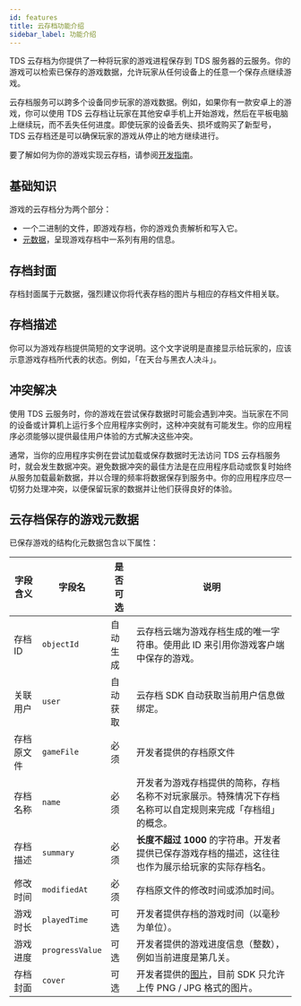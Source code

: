 ```yaml
---
id: features
title: 云存档功能介绍
sidebar_label: 功能介绍
---
```


TDS 云存档为你提供了一种将玩家的游戏进程保存到 TDS 服务器的云服务。你的游戏可以检索已保存的游戏数据，允许玩家从任何设备上的任意一个保存点继续游戏。

云存档服务可以跨多个设备同步玩家的游戏数据。例如，如果你有一款安卓上的游戏，你可以使用 TDS 云存档让玩家在其他安卓手机上开始游戏，然后在平板电脑上继续玩，而不丢失任何进度。即使玩家的设备丢失、损坏或购买了新型号，TDS 云存档还是可以确保玩家的游戏从停止的地方继续进行。

要了解如何为你的游戏实现云存档，请参阅[开发指南](/sdk/gamesaves/guide/)。

## 基础知识

游戏的云存档分为两个部分：

- 一个二进制的文件，即游戏存档，你的游戏负责解析和写入它。
- [元数据](/sdk/gamesaves/features#云存档保存的游戏元数据)，呈现游戏存档中一系列有用的信息。

## 存档封面

存档封面属于元数据，强烈建议你将代表存档的图片与相应的存档文件相关联。

## 存档描述

你可以为游戏存档提供简短的文字说明。这个文字说明是直接显示给玩家的，应该示意游戏存档所代表的状态。例如，「在天台与黑衣人决斗」。

## 冲突解决

使用 TDS 云服务时，你的游戏在尝试保存数据时可能会遇到冲突。当玩家在不同的设备或计算机上运行多个应用程序实例时，这种冲突就有可能发生。你的应用程序必须能够以提供最佳用户体验的方式解决这些冲突。

通常，当你的应用程序实例在尝试加载或保存数据时无法访问 TDS 云存档服务时，就会发生数据冲突。避免数据冲突的最佳方法是在应用程序启动或恢复时始终从服务加载最新数据，并以合理的频率将数据保存到服务中。你的应用程序应尽一切努力处理冲突，以便保留玩家的数据并让他们获得良好的体验。

## 云存档保存的游戏元数据

已保存游戏的结构化元数据包含以下属性：

字段含义 | 字段名 | 是否可选 | 说明
--- | --- | --- | ---
存档 ID | `objectId` | 自动生成 | 云存档云端为游戏存档生成的唯一字符串。使用此 ID 来引用你游戏客户端中保存的游戏。
关联用户 | `user` | 自动获取 | 云存档 SDK 自动获取当前用户信息做绑定。
存档原文件 | `gameFile` | 必须 | 开发者提供的存档原文件
存档名称 | `name` | 必须 | 开发者为游戏存档提供的简称，存档名称不对玩家展示。特殊情况下存档名称可以自定规则来完成「存档组」的概念。
存档描述 | `summary` | 必须 | **长度不超过 1000** 的字符串。开发者提供已保存游戏存档的描述，这往往也作为展示给玩家的实际存档名。
修改时间 | `modifiedAt` | 必须 | 存档原文件的修改时间或添加时间。
游戏时长 | `playedTime` | 可选 | 开发者提供存档的游戏时间（以毫秒为单位）。
游戏进度 | `progressValue` | 可选 | 开发者提供的游戏进度信息（整数），例如当前进度是第几关。
存档封面 | `cover` | 可选 | 开发者提供的[图片](/sdk/gamesaves/features#存档封面)，目前 SDK 只允许上传 PNG / JPG 格式的图片。